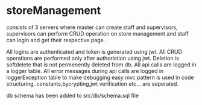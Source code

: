 # storeManagement
consists of 3 servers where master can create staff and supervisors, supervisors can perform CRUD operation on store management and staff can login and get their respective page .

All logins are authenticated and token is generated using jwt.
All CRUD operations are performed only after authoristion using jwt.
Deletion is softdelete that is not permenently deleted from db.
All api calls are logged in a logger table.
All error messages during api calls are logged in loggerException table to make debugging easy
mvc pattern is used in code structuring.
constants,bycrypting,jwt verification etc... are seperated.


db schema has been added to src/db/schema.sql file